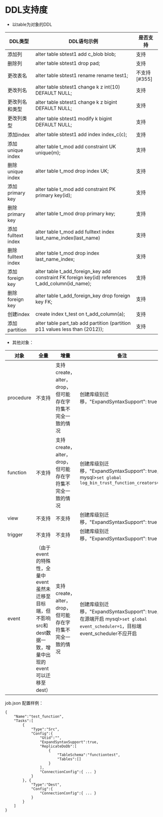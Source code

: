 # DDL支持度

- 以table为对象的DDL

| DDL类型 | DDL语句示例 | 是否支持 |
| --- | ------------- | -- |
| 添加列 | alter table sbtest1 add c_blob blob; | 支持 |
| 删除列 | alter table sbtest1 drop pad; | 支持 |
| 更改表名 | alter table sbtest1 rename rename test1; | 不支持 [#355] |
| 更改列名 | alter table sbtest1 change k z int(10) DEFAULT NULL; | 支持 |
| 更改列名和类型 | alter table sbtest1 change k z bigint DEFAULT NULL; | 支持 |
| 更改列类型 | alter table sbtest1 modify k bigint DEFAULT NULL; | 支持 |
| 添加index | alter table sbtest1 add index index_c(c); | 支持 |
| 添加 unique index | alter table t_mod add constraint UK unique(m); | 支持 |
| 删除 unique index | alter table t_mod drop index UK; | 支持 |
| 添加primary key | alter table t_mod add constraint PK primary key(id); | 支持 |
| 删除primary key | alter table t_mod drop primary key; | 支持 |
| 添加fulltext index | alter table t_mod add fulltext index last_name_index(last_name) | 支持 |
| 删除fulltext index | alter table t_mod drop index last_name_index; | 支持 |
| 添加 foreign key | alter table t_add_foreign_key add constraint FK foreign key(id) references t_add_column(id_name); | 支持 |
| 删除foreign key | alter table t_add_foreign_key drop foreign key FK; | 支持 |
| 创建index | create index t_test on t_add_column(a); | 支持 |
| 添加 partition | alter table part_tab add partition (partition p11 values less than (2012)); | 支持 |



- 其他对象：

| 对象 | 全量 | 增量 | 备注 |
| ---- | ---- | ---- | ---- |
| procedure	| 不支持 | 支持create，alter，drop，但可能存在字符集不完全一致的情况 | 创建库级别迁移，"ExpandSyntaxSupport": true |
| function | 不支持 | 支持create，alter，drop，但可能存在字符集不完全一致的情况 | 创建库级别迁移，"ExpandSyntaxSupport": true，mysql>`set global log_bin_trust_function_creators=1;` |
| view | 不支持 | 不支持 | 创建库级别迁移，"ExpandSyntaxSupport": true |
| trigger | 不支持 | 不支持 | 创建库级别迁移，"ExpandSyntaxSupport": true |
| event | （由于event的特殊性，全量中event虽然未迁移至目标端，但不影响src和dest数据一致，增量中出现的event可以迁移至dest） | 支持create，alter，drop，但可能存在字符集不完全一致的情况 | 创建库级别迁移，"ExpandSyntaxSupport": true，在源端开启 mysql>`set global event_scheduler=1`，目标端event_scheduler不应开启 |

job.json 配置样例：
```
{
    "Name":"test_function",
    "Tasks":[
        {
            "Type":"Src",
            "Config":{
                "Gtid":"",
                "ExpandSyntaxSupport":true,
                "ReplicateDoDb":[
                    {
                        "TableSchema":"functiontest",
                        "Tables":[]
                    }
                ],
                "ConnectionConfig":{ ... }
            }
        }, {
            "Type":"Dest",
            "Config":{
                "ConnectionConfig":{ ... }
            }
        }
    ]
}

```



